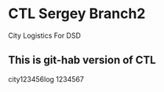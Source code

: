 # CTL Sergey Branch2
City Logistics For DSD

## This is git-hab version of CTL
city123456log
1234567
